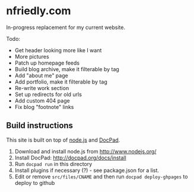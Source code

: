 nfriedly.com
============

In-progress replacement for my current website.

Todo: 

* Get header looking more like I want
* More pictures
* Patch up homepage feeds
* Build blog archive, make it filterable by tag
* Add "about me" page
* Add portfolio, make it filterable by tag
* Re-write work section
* Set up redirects for old urls
* Add custom 404 page
* Fix blog "footnote" links

Build instructions
------------
This site is built on top of [node.js](http://www.nodejs.org/) and [DocPad](http://docpad.org/). 

1. Download and install node.js from http://www.nodejs.org/
2. Install DocPad: http://docpad.org/docs/install
3. Run `docpad run` in this directory
4. Install plugins if necessary (?) - see package.json for a list.
5. Edit or remove `src/files/CNAME` and then run `docpad deploy-ghpages` to deploy to github
